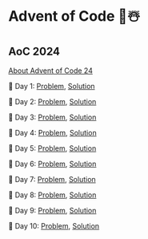 # Advent of Code 🎄☃️

## AoC 2024
[About Advent of Code 24](https://adventofcode.com/2024/about)

📅 Day 1: [Problem](https://adventofcode.com/2024/day/1), [Solution](2024/tor_1/tor.py) 

📅 Day 2: [Problem](https://adventofcode.com/2024/day/2), [Solution](2024/tor_2/tor.py)

📅 Day 3: [Problem](https://adventofcode.com/2024/day/3), [Solution](2024/tor_3/tor.py)

📅 Day 4: [Problem](https://adventofcode.com/2024/day/4), [Solution](2024/tor_4/tor.py)

📅 Day 5: [Problem](https://adventofcode.com/2024/day/5), [Solution](2024/tor_5/tor.py)

📅 Day 6: [Problem](https://adventofcode.com/2024/day/6), [Solution](2024/tor_6/tor.py)

📅 Day 7: [Problem](https://adventofcode.com/2024/day/7), [Solution](2024/tor_7/tor.py)

📅 Day 8: [Problem](https://adventofcode.com/2024/day/8), [Solution](2024/tor_8/tor.py)

📅 Day 9: [Problem](https://adventofcode.com/2024/day/9), [Solution](2024/tor_9/tor.py)

📅 Day 10: [Problem](https://adventofcode.com/2024/day/10), [Solution](2024/tor_10/tor.py)
